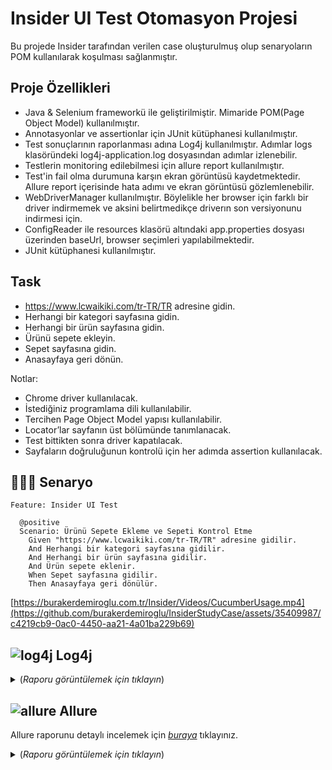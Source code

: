 # Insider UI Test Otomasyon Projesi

Bu projede Insider tarafından verilen case oluşturulmuş olup senaryoların POM kullanılarak koşulması sağlanmıştır. 

Proje Özellikleri
--- 
- Java & Selenium frameworkü ile geliştirilmiştir. Mimaride POM(Page Object Model) kullanılmıştır.   
- Annotasyonlar ve assertionlar için JUnit kütüphanesi kullanılmıştır.
- Test sonuçlarının raporlanması adına Log4j kullanılmıştır. Adımlar logs klasöründeki log4j-application.log dosyasından adımlar izlenebilir.
- Testlerin monitoring edilebilmesi için allure report kullanılmıştır.
- Test'in fail olma durumuna karşın ekran görüntüsü kaydetmektedir. Allure report içerisinde hata adımı ve ekran görüntüsü gözlemlenebilir.
- WebDriverManager kullanılmıştır. Böylelikle her browser için farklı bir driver indirmemek ve aksini belirtmedikçe driverın son versiyonunu indirmesi için.
- ConfigReader ile resources klasörü altındaki app.properties dosyası üzerinden baseUrl, browser seçimleri yapılabilmektedir.
- JUnit kütüphanesi kullanılmıştır. 

Task
---
- https://www.lcwaikiki.com/tr-TR/TR adresine gidin.
- Herhangi bir kategori sayfasına gidin.
- Herhangi bir ürün sayfasına gidin.
- Ürünü sepete ekleyin.
- Sepet sayfasına gidin.
- Anasayfaya geri dönün.

Notlar:
- Chrome driver kullanılacak.
- İstediğiniz programlama dili kullanılabilir.
- Tercihen Page Object Model yapısı kullanılabilir.
- Locator’lar sayfanın üst bölümünde tanımlanacak.
- Test bittikten sonra driver kapatılacak.
- Sayfaların doğruluğunun kontrolü için her adımda assertion kullanılacak.

## 👨🏿‍💻 Senaryo

```cucumber
Feature: Insider UI Test

  @positive
  Scenario: Ürünü Sepete Ekleme ve Sepeti Kontrol Etme
    Given "https://www.lcwaikiki.com/tr-TR/TR" adresine gidilir.
    And Herhangi bir kategori sayfasına gidilir.
    And Herhangi bir ürün sayfasına gidilir.
    And Ürün sepete eklenir.
    When Sepet sayfasına gidilir.
    Then Anasayfaya geri dönülür.
```

[https://burakerdemiroglu.com.tr/Insider/Videos/CucumberUsage.mp4](https://github.com/burakerdemiroglu/InsiderStudyCase/assets/35409987/c4219cb9-0ac0-4450-aa21-4a01ba229b69)

## ![log4j](https://user-images.githubusercontent.com/35347777/187072045-4d157e04-a467-47cd-8b07-875b9b2b7887.png) Log4j 
 
<details>
  <summary> (<i>Raporu görüntülemek için tıklayın</i>)</summary>

![log4j](https://github.com/burakerdemiroglu/InsiderStudyCase/assets/35409987/1db57d0f-fffe-4240-8fb0-8d975f80c6d8)

</details>
  
## ![allure](https://user-images.githubusercontent.com/35347777/187071905-8bad55fd-b3e4-4154-8af9-b10d313c5dd5.png) Allure

 Allure raporunu detaylı incelemek için [*buraya*](https://burakerdemiroglu.com.tr/Insider/Allure) tıklayınız.

<details>
  <summary> (<i>Raporu görüntülemek için tıklayın</i>)</summary>

![Allure](https://github.com/burakerdemiroglu/InsiderStudyCase/assets/35409987/87bfb3ab-5f4a-4ea5-8e86-a14ecaff3579)

</details>
